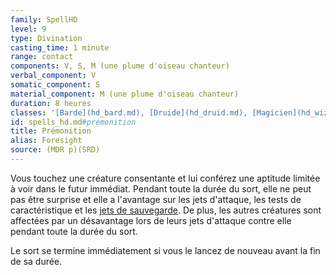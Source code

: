 ```yaml
---
family: SpellHD
level: 9
type: Divination
casting_time: 1 minute
range: contact
components: V, S, M (une plume d'oiseau chanteur)
verbal_component: V
somatic_component: S
material_component: M (une plume d'oiseau chanteur)
duration: 8 heures
classes: '[Barde](hd_bard.md), [Druide](hd_druid.md), [Magicien](hd_wizard.md), [Sorcier](hd_warlock.md)'
id: spells_hd.md#prémonition
title: Prémonition
alias: Foresight
source: (MDR p)(SRD)
---
```


Vous touchez une créature consentante et lui conférez une aptitude limitée à voir dans le futur immédiat. Pendant toute la durée du sort, elle ne peut pas être surprise et elle a l'avantage sur les jets d'attaque, les tests de caractéristique et les [jets de sauvegarde](hd_abilities_jets_de_sauvegarde.md). De plus, les autres créatures sont affectées par un désavantage lors de leurs jets d'attaque contre elle pendant toute la durée du sort.

Le sort se termine immédiatement si vous le lancez de nouveau avant la fin de sa durée.

